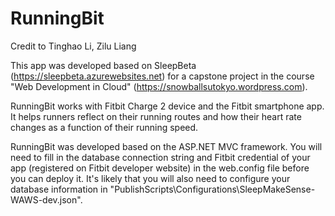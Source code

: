 # RunningBit
Credit to Tinghao Li, Zilu Liang

This app was developed based on SleepBeta (https://sleepbeta.azurewebsites.net) for a capstone project in the course "Web Development in Cloud" (https://snowballsutokyo.wordpress.com). 

RunningBit works with Fitbit Charge 2 device and the Fitbit smartphone app. It helps runners reflect on their running routes and how their heart rate changes as a function of their running speed. 

RunningBit was developed based on the ASP.NET MVC framework. You will need to fill in the database connection string and Fitbit credential of your app (registered on Fitbit developer website) in the web.config file before you can deploy it. It's likely that you will also need to configure your database information in "PublishScripts\Configurations\SleepMakeSense-WAWS-dev.json".
